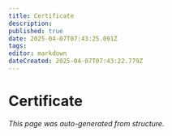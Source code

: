 ```yaml
---
title: Certificate
description: 
published: true
date: 2025-04-07T07:43:25.091Z
tags: 
editor: markdown
dateCreated: 2025-04-07T07:43:22.779Z
---
```


# Certificate

*This page was auto-generated from structure.*